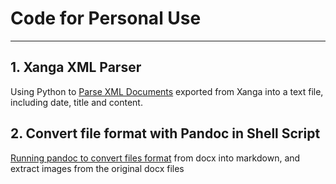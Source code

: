 # Code for Personal Use

***

## 1. Xanga XML Parser
Using Python to [Parse XML Documents](https://github.com/pymche/For-Personal-Use/blob/main/Xanga_XML_Parse.py) exported from Xanga into a text file, including date, title and content.

## 2. Convert file format with Pandoc in Shell Script
[Running pandoc to convert files format](https://github.com/pymche/For-Personal-Use/blob/main/pandocloop.sh) from docx into markdown, and extract images from the original docx files

